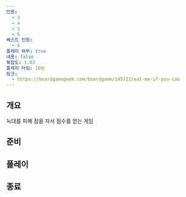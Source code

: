```yaml
---
인원:
  - 3
  - 4
  - 5
  - 6
베스트 인원:
  - 6
플레이 여부: true
내용: false
복잡도: 1.03
플레이 타임: 10분
링크:
  - https://boardgamegeek.com/boardgame/145722/eat-me-if-you-can
---
```

## 개요
늑대를 피해 잠을 자서 점수를 얻는 게임
## 준비
## 플레이
## 종료